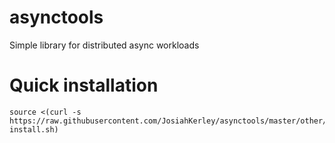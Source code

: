 # asynctools
Simple library for distributed async workloads


Quick installation
==================
```
source <(curl -s https://raw.githubusercontent.com/JosiahKerley/asynctools/master/other/quick-install.sh)
```
